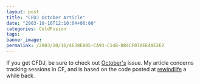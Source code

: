 ```yaml
---
layout: post
title: "CFDJ October Article"
date: "2003-10-16T12:10:04+06:00"
categories: ColdFusion 
tags: 
banner_image: 
permalink: /2003/10/16/4638EA05-CA93-C14B-B84CF078EE4AE2E2
---
```


If you get CFDJ, be sure to check out <a href="http://www.sys-con.com/coldfusion/currentcover.html">October's</a> issue. My article concerns tracking sessions in CF, and is based on the code posted at <a href="http://www.rewindlife.com">rewindlife</a> a while back.